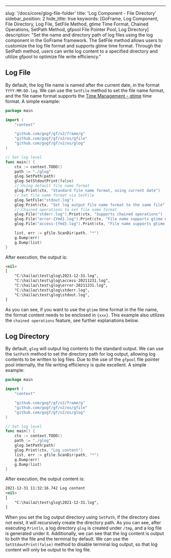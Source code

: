---
slug: '/docs/core/glog-file-folder'
title: 'Log Component - File Directory'
sidebar_position: 2
hide_title: true
keywords: [GoFrame, Log Component, File Directory, Log File, SetFile Method, gtime Time Format, Chained Operations, SetPath Method, gfpool File Pointer Pool, Log Directory]
description: "Set the name and directory path of log files using the log component in the GoFrame framework. The SetFile method allows users to customize the log file format and supports gtime time format. Through the SetPath method, users can write log content to a specified directory and utilize gfpool to optimize file write efficiency."

## Log File

By default, the log file name is named after the current date, in the format `YYYY-MM-DD.log`. We can use the `SetFile` method to set the file name format, and the file name format supports the [Time Management - gtime](../../component-list/system-related/time-management-gtime/time-management-gtime.md) time format. A simple example:

```go
package main

import (
    "context"

    "github.com/gogf/gf/v2/frame/g"
    "github.com/gogf/gf/v2/os/gfile"
    "github.com/gogf/gf/v2/os/glog"
)

// Set log level
func main() {
    ctx := context.TODO()
    path := "./glog"
    glog.SetPath(path)
    glog.SetStdoutPrint(false)
    // Using default file name format
    glog.Print(ctx, "Standard file name format, using current date")
    // Set file name format via SetFile
    glog.SetFile("stdout.log")
    glog.Print(ctx, "Set log output file name format to the same file")
    // Chained operations to set file name format
    glog.File("stderr.log").Print(ctx, "Supports chained operations")
    glog.File("error-{Ymd}.log").Print(ctx, "File name supports gtime date format")
    glog.File("access-{Ymd}.log").Print(ctx, "File name supports gtime date format")

    list, err := gfile.ScanDir(path, "*")
    g.Dump(err)
    g.Dump(list)
}

```

After execution, the output is:

```html
<nil>
[
    "C:\hailaz\test\glog\2021-12-31.log",
    "C:\hailaz\test\glog\access-20211231.log",
    "C:\hailaz\test\glog\error-20211231.log",
    "C:\hailaz\test\glog\stderr.log",
    "C:\hailaz\test\glog\stdout.log",
]
```

As you can see, if you want to use the `gtime` time format in the file name, the format content needs to be enclosed in `{xxx}`. This example also utilizes the `chained operations` feature, see further explanations below.

## Log Directory

By default, `glog` will output log contents to the standard output. We can use the `SetPath` method to set the directory path for log output, allowing log contents to be written to log files. Due to the use of the `gfpool` file pointer pool internally, the file writing efficiency is quite excellent. A simple example:

```go
package main

import (
    "context"

    "github.com/gogf/gf/v2/frame/g"
    "github.com/gogf/gf/v2/os/gfile"
    "github.com/gogf/gf/v2/os/glog"
)

// Set log level
func main() {
    ctx := context.TODO()
    path := "./glog"
    glog.SetPath(path)
    glog.Print(ctx, "Log content")
    list, err := gfile.ScanDir(path, "*")
    g.Dump(err)
    g.Dump(list)
}

```

After execution, the output content is:

```html
2021-12-31 11:32:16.742 Log content
<nil>
[
    "C:\hailaz\test\glog\2021-12-31.log",
]
```

When you set the log output directory using `SetPath`, if the directory does not exist, it will recursively create the directory path. As you can see, after executing `Println`, a log directory `glog` is created under `/tmp`, and a log file is generated under it. Additionally, we can see that the log content is output to both the file and the terminal by default. We can use the `SetStdoutPrint(false)` method to disable terminal log output, so that log content will only be output to the log file.